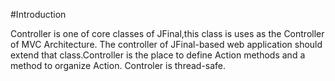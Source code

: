 #Introduction

 Controller is one of core classes of JFinal,this class is uses as the Controller of MVC Architecture. The controller of JFinal-based web application should extend that class.Controller is the place to define
Action methods and a method to organize Action. Controler is thread-safe.
